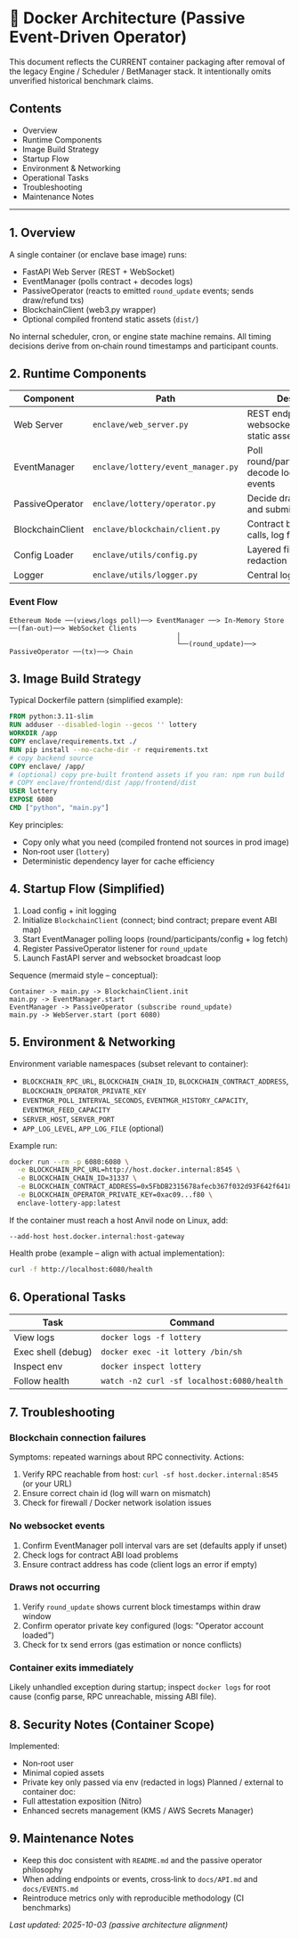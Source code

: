 # 🐳 Docker Architecture (Passive Event-Driven Operator)

This document reflects the CURRENT container packaging after removal of the legacy Engine / Scheduler / BetManager stack. It intentionally omits unverified historical benchmark claims.

## Contents
- Overview
- Runtime Components
- Image Build Strategy
- Startup Flow
- Environment & Networking
- Operational Tasks
- Troubleshooting
- Maintenance Notes

---
## 1. Overview
A single container (or enclave base image) runs:
- FastAPI Web Server (REST + WebSocket)
- EventManager (polls contract + decodes logs)
- PassiveOperator (reacts to emitted `round_update` events; sends draw/refund txs)
- BlockchainClient (web3.py wrapper)
- Optional compiled frontend static assets (`dist/`)

No internal scheduler, cron, or engine state machine remains. All timing decisions derive from on‑chain round timestamps and participant counts.

## 2. Runtime Components
| Component | Path | Description |
|-----------|------|-------------|
| Web Server | `enclave/web_server.py` | REST endpoints, websocket broadcast, static assets (optional) |
| EventManager | `enclave/lottery/event_manager.py` | Poll round/participants/config, decode logs, publish events |
| PassiveOperator | `enclave/lottery/operator.py` | Decide draw vs refund and submit txs reactively |
| BlockchainClient | `enclave/blockchain/client.py` | Contract binding, view calls, log fetch, tx sending |
| Config Loader | `enclave/utils/config.py` | Layered file + env config, redaction |
| Logger | `enclave/utils/logger.py` | Central logging bootstrap |

### Event Flow
```
Ethereum Node ──(views/logs poll)──> EventManager ──> In‑Memory Store ──(fan‑out)──> WebSocket Clients
                                          │
                                          └──(round_update)──> PassiveOperator ──(tx)──> Chain
```

## 3. Image Build Strategy
Typical Dockerfile pattern (simplified example):
```dockerfile
FROM python:3.11-slim
RUN adduser --disabled-login --gecos '' lottery
WORKDIR /app
COPY enclave/requirements.txt ./
RUN pip install --no-cache-dir -r requirements.txt
# copy backend source
COPY enclave/ /app/
# (optional) copy pre-built frontend assets if you ran: npm run build
# COPY enclave/frontend/dist /app/frontend/dist
USER lottery
EXPOSE 6080
CMD ["python", "main.py"]
```
Key principles:
- Copy only what you need (compiled frontend not sources in prod image)
- Non‑root user (`lottery`)
- Deterministic dependency layer for cache efficiency

## 4. Startup Flow (Simplified)
1. Load config + init logging
2. Initialize `BlockchainClient` (connect; bind contract; prepare event ABI map)
3. Start EventManager polling loops (round/participants/config + log fetch)
4. Register PassiveOperator listener for `round_update`
5. Launch FastAPI server and websocket broadcast loop

Sequence (mermaid style – conceptual):
```
Container -> main.py -> BlockchainClient.init
main.py -> EventManager.start
EventManager -> PassiveOperator (subscribe round_update)
main.py -> WebServer.start (port 6080)
```

## 5. Environment & Networking
Environment variable namespaces (subset relevant to container):
- `BLOCKCHAIN_RPC_URL`, `BLOCKCHAIN_CHAIN_ID`, `BLOCKCHAIN_CONTRACT_ADDRESS`, `BLOCKCHAIN_OPERATOR_PRIVATE_KEY`
- `EVENTMGR_POLL_INTERVAL_SECONDS`, `EVENTMGR_HISTORY_CAPACITY`, `EVENTMGR_FEED_CAPACITY`
- `SERVER_HOST`, `SERVER_PORT`
- `APP_LOG_LEVEL`, `APP_LOG_FILE` (optional)

Example run:
```bash
docker run --rm -p 6080:6080 \
  -e BLOCKCHAIN_RPC_URL=http://host.docker.internal:8545 \
  -e BLOCKCHAIN_CHAIN_ID=31337 \
  -e BLOCKCHAIN_CONTRACT_ADDRESS=0x5FbDB2315678afecb367f032d93F642f64180aa3 \
  -e BLOCKCHAIN_OPERATOR_PRIVATE_KEY=0xac09...f80 \
  enclave-lottery-app:latest
```

If the container must reach a host Anvil node on Linux, add:
```
--add-host host.docker.internal:host-gateway
```

Health probe (example – align with actual implementation):
```bash
curl -f http://localhost:6080/health
```

## 6. Operational Tasks
| Task | Command |
|------|---------|
| View logs | `docker logs -f lottery` |
| Exec shell (debug) | `docker exec -it lottery /bin/sh` |
| Inspect env | `docker inspect lottery` |
| Follow health | `watch -n2 curl -sf localhost:6080/health` |

## 7. Troubleshooting
### Blockchain connection failures
Symptoms: repeated warnings about RPC connectivity.
Actions:
1. Verify RPC reachable from host: `curl -sf host.docker.internal:8545` (or your URL)
2. Ensure correct chain id (log will warn on mismatch)
3. Check for firewall / Docker network isolation issues

### No websocket events
1. Confirm EventManager poll interval vars are set (defaults apply if unset)
2. Check logs for contract ABI load problems
3. Ensure contract address has code (client logs an error if empty)

### Draws not occurring
1. Verify `round_update` shows current block timestamps within draw window
2. Confirm operator private key configured (logs: "Operator account loaded")
3. Check for tx send errors (gas estimation or nonce conflicts)

### Container exits immediately
Likely unhandled exception during startup; inspect `docker logs` for root cause (config parse, RPC unreachable, missing ABI file).

## 8. Security Notes (Container Scope)
Implemented:
- Non‑root user
- Minimal copied assets
- Private key only passed via env (redacted in logs)
Planned / external to container doc:
- Full attestation exposition (Nitro)
- Enhanced secrets management (KMS / AWS Secrets Manager)

## 9. Maintenance Notes
- Keep this doc consistent with `README.md` and the passive operator philosophy
- When adding endpoints or events, cross‑link to `docs/API.md` and `docs/EVENTS.md`
- Reintroduce metrics only with reproducible methodology (CI benchmarks)

_Last updated: 2025-10-03 (passive architecture alignment)_